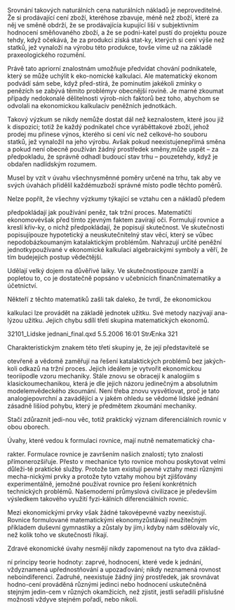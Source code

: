 
Srovnání takových naturálních cena naturálních nákladů je neproveditelné. Že si prodávající cení zboží, kteréhose zbavuje, méně než zboží, které za něj ve směně obdrží, že se prodávajícía kupující liší v subjektivním hodnocení směňovaného zboží, a že se podni-katel pustí do projektu pouze tehdy, když očekává, že za produkci získá stat-ky, kterých si cení výše než statků, jež vynaloží na výrobu této produkce, tovše víme už na základě praxeologického rozumění.

Právě tato apriorní znalostnám umožňuje předvídat chování podnikatele, který se může uchýlit k eko-nomické kalkulaci. Ale matematický ekonom podvádí sám sebe, když před-stírá, že pominutím jakékoli zmínky o penězích se zabývá těmito problémyv obecnější rovině. Je marné zkoumat případy nedokonalé dělitelnosti výrob-ních faktorů bez toho, abychom se odvolali na ekonomickou kalkulaciv peněžních jednotkách.

Takový výzkum se nikdy nemůže dostat dál než keznalostem, které jsou již k dispozici; totiž že každý podnikatel chce vyráběttakové zboží, jehož prodej mu přinese výnos, kterého si cení víc než celkové-ho souboru statků, jež vynaložil na jeho výrobu. Avšak pokud neexistujenepřímá směna a pokud není obecně používán žádný prostředek směny,může uspět – za předpokladu, že správně odhadl budoucí stav trhu – pouzetehdy, když je obdařen nadlidským rozumem.

Musel by vzít v úvahu všechnysměnné poměry určené na trhu, tak aby ve svých úvahách přidělil každémuzboží správné místo podle těchto poměrů.

Nelze popřít, že všechny výzkumy týkající se vztahu cen a nákladů předem

předpokládají jak používání peněz, tak tržní proces. Matematičtí ekonomovévšak před tímto zjevným faktem zavírají oči. Formulují rovnice a kreslí křiv-ky, o nichž předpokládají, že popisují skutečnost. Ve skutečnosti popisujípouze hypotetický a neuskutečnitelný stav věcí, který se vůbec nepodobázkoumaným katalaktickým problémům. Nahrazují určité peněžní jednotkypoužívané v ekonomické kalkulaci algebraickými symboly a věří, že tím budejejich postup vědečtější.

Udělají velký dojem na důvěřivé laiky. Ve skutečnostipouze zamlží a popletou to, co je dostatečně popsáno v učebnicích finančnímatematiky a účetnictví.

Někteří z těchto matematiků zašli tak daleko, že tvrdí, že ekonomickou

kalkulaci lze provádět na základě jednotek užitku. Své metody nazývají ana-lýzou užitku. Jejich chybu sdílí třetí skupina matematických ekonomů.

32101_Lidske jednani_final.qxd 5.5.2006 16:01 StrÆnka 321

Charakteristickým znakem této třetí skupiny je, že její představitelé se

otevřeně a vědomě zaměřují na řešení katalaktických problémů bez jakých-koli odkazů na tržní proces. Jejich ideálem je vytvořit ekonomickou teoriipodle vzoru mechaniky. Stále znovu se obracejí k analogiím s klasickoumechanikou, která je dle jejich názoru jedinečným a absolutním modelemvědeckého zkoumání. Není třeba znovu vysvětlovat, proč je tato analogiepovrchní a zavádějící a v jakém ohledu se vědomé lidské jednání zásadně lišíod pohybu, který je předmětem zkoumání mechaniky.

Stačí zdůraznit jedi-nou věc, totiž praktický význam diferenciálních rovnic v obou oborech.

Úvahy, které vedou k formulaci rovnice, mají nutně nematematický cha-

rakter. Formulace rovnice je završením našich znalostí; tyto znalosti přímonerozšiřuje. Přesto v mechanice tyto rovnice mohou poskytovat velmi důleži-té praktické služby. Protože tam existují pevné vztahy mezi různými mecha-nickými prvky a protože tyto vztahy mohou být zjišťovány experimentálně, jemožné používat rovnice pro řešení konkrétních technických problémů. Našemoderní průmyslová civilizace je především výsledkem takového využití fyzi-kálních diferenciálních rovnic.

Mezi ekonomickými prvky však žádné takovépevné vazby neexistují. Rovnice formulované matematickými ekonomyzůstávají neužitečným příkladem duševní gymnastiky a zůstaly by jím,i kdyby nám sdělovaly víc, než kolik toho ve skutečnosti říkají.

Zdravé ekonomické úvahy nesmějí nikdy zapomenout na tyto dva základ-

ní principy teorie hodnoty: zaprvé, hodnocení, které vede k jednání, vždyznamená upřednostňování a upozaďování; nikdy neznamená rovnost neboindiferenci. Zadruhé, neexistuje žádný jiný prostředek, jak srovnávat hodno-cení prováděná různými jedinci nebo hodnocení uskutečněná stejným jedin-cem v různých okamžicích, než zjistit, jestli seřadili příslušné možnosti vždyve stejném pořadí, nebo nikoli.
